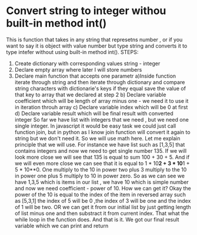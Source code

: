 
# Convert string to integer withou built-in method int()  

This is function that takes in any string that represetns number , or if you 
want to say it is object with value number but type string and converts it to type intefer
without using built-in method int().
STEPS:
1) Create dictionary with corresponding values string - integer
2) Declare empty array where later I will store numbers
3) Declare main function that accepts one parametr
    a)Inside function iterate through string and then iterate through 
    dictionary and compare string characters with dictionarie's keys
    if they equal save the value of that key to array that we declared at step 2
    b) Declare variable coefficient which will be length of array minus one - we need
    it to use it in iteration throuh array
    c) Declare variable index which will be 0 at first
    d) Declare variable result which will be final result with converted integer
So far we have list with integers that we need , but we need one single integer.
In javascript it would be easy task we could just call function join, but in python 
as I know join function will convert it again to string but we don't need it.
So we will use math here. Let me explain principle that we will use.
For instance we have list such as [1,3,5] that contains integers and now we need 
to get single number 135. If we will look more close we will see that 135 is equal to
sum 100 + 30 + 5. And if we will even more close we can see that it is equal to 
1 * 10**2 + 3 * 10**1 + 5 * 10**0. One multiply to the 10 in power two plus 3 multiply
to the 10 in power one plus 5 multiply to 10 in power zero.
So as we can see we have 1,3,5 which is items in our list , we have 10 which is simple
number and now we need coefficient - power of 10. How we can get it? Okay the power of
the 10 is equal to the index of the item in reversed array such as [5,3,1] 
the index of 5 will be 0 ,the index of 3 will be one and the index of 1 will be two.
OR we  can get it from our initial list by just getting length of list minus one 
and then substract it from current index.
That what the while loop in the function does.
And that is it. We got our final result variable which we can print and return
